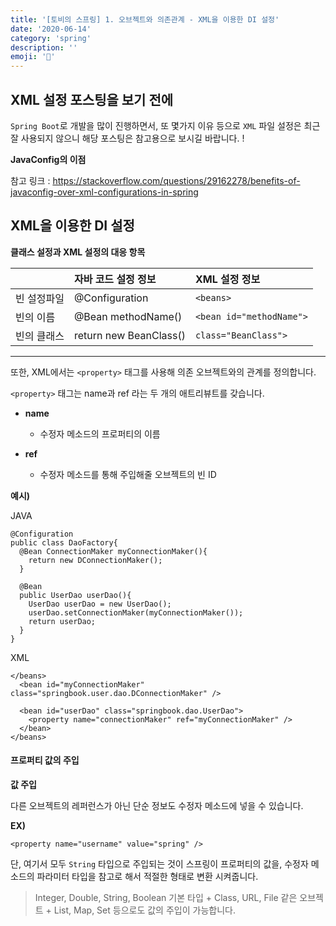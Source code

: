 ```yaml
---
title: '[토비의 스프링] 1. 오브젝트와 의존관계 - XML을 이용한 DI 설정'
date: '2020-06-14'
category: 'spring'
description: ''
emoji: '🚧'
---
```


## XML 설정 포스팅을 보기 전에

`Spring Boot`로 개발을 많이 진행하면서, 또 몇가지 이유 등으로 `XML` 파일 설정은 최근 잘 사용되지 않으니 해당 포스팅은 참고용으로 보시길 바랍니다. !

**JavaConfig의 이점**

참고 링크 : https://stackoverflow.com/questions/29162278/benefits-of-javaconfig-over-xml-configurations-in-spring

## XML을 이용한 DI 설정

**클래스 설정과 XML 설정의 대응 항목**

|             | 자바 코드 설정 정보    | XML 설정 정보            |
| :---------- | :--------------------- | :----------------------- |
| 빈 설정파일 | @Configuration         | `<beans>`                |
| 빈의 이름   | @Bean methodName()     | `<bean id="methodName">` |
| 빈의 클래스 | return new BeanClass() | `class="BeanClass">`     |

---

또한, XML에서는 `<property>` 태그를 사용해 의존 오브젝트와의 관계를 정의합니다.

`<property>` 태그는 name과 ref 라는 두 개의 애트리뷰트를 갖습니다.

- **name**

  - 수정자 메소드의 프로퍼티의 이름

- **ref**

  - 수정자 메소드를 통해 주입해줄 오브젝트의 빈 ID

**예시)**

JAVA

```java:title=Java
@Configuration
public class DaoFactory{
  @Bean ConnectionMaker myConnectionMaker(){
    return new DConnectionMaker();
  }

  @Bean
  public UserDao userDao(){
    UserDao userDao = new UserDao();
    userDao.setConnectionMaker(myConnectionMaker());
    return userDao;
  }
}
```

XML

```xml:title=XML
</beans>
  <bean id="myConnectionMaker" class="springbook.user.dao.DConnectionMaker" />

  <bean id="userDao" class="springbook.dao.UserDao">
    <property name="connectionMaker" ref="myConnectionMaker" />
  </bean>
</beans>
```

#### 프로퍼티 값의 주입

**값 주입**

다른 오브젝트의 레퍼런스가 아닌 단순 정보도 수정자 메소드에 넣을 수 있습니다.

**EX)**

```xml:title=XML
<property name="username" value="spring" />
```

단, 여기서 모두 `String` 타입으로 주입되는 것이 스프링이 프로퍼티의 값을, 수정자 메소드의 파라미터 타입을 참고로 해서 적절한 형태로 변환 시켜줍니다.

> Integer, Double, String, Boolean 기본 타입 + Class, URL, File 같은 오브젝트 + List, Map, Set 등으로도 값의 주입이 가능합니다.
